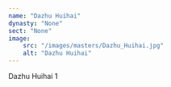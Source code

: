 ```yaml
---
name: "Dazhu Huihai"
dynasty: "None"
sect: "None"
image: 
    src: "/images/masters/Dazhu_Huihai.jpg"
    alt: "Dazhu Huihai"
---
```


Dazhu Huihai 1
